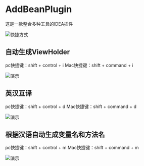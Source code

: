 # AddBeanPlugin
这是一款整合多种工具的IDEA插件

![快捷方式](https://raw.githubusercontent.com/AddBean/AddBeanPlugin/tree/master/images/shot.png) 

## 自动生成ViewHolder
pc快捷键：shift + control + i
Mac快捷键：shift + command + i

![演示](https://raw.githubusercontent.com/AddBean/AddBeanPlugin/tree/master/images/gif1.gif) 

## 英汉互译
pc快捷键：shift + control + d
Mac快捷键：shift + command + d

![演示](https://raw.githubusercontent.com/AddBean/AddBeanPlugin/tree/master/images/gif2.gif) 

## 根据汉语自动生成变量名和方法名
pc快捷键：shift + control + m
Mac快捷键：shift + command + m

![演示](https://raw.githubusercontent.com/AddBean/AddBeanPlugin/tree/master/images/gif3.gif) 
